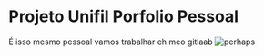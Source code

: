 # Projeto Unifil Porfolio Pessoal

É isso mesmo pessoal vamos trabalhar
eh meo gitlaab
![perhaps](https://i.redd.it/dg6qctwlbrt21.jpg)
